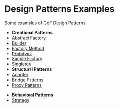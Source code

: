 # Design Patterns Examples
Some examples of GoF Design Patterns

* **Creational Patterns**
 * <a href="/1. Creational Patterns/Abstract Factory">Abstract Factory</a>
 * <a href="/1. Creational Patterns/Builder Pattern">Builder</a>
 * <a href="/1. Creational Patterns/Factory Method">Factory Method</a>
 * <a href="/1. Creational Patterns/Prototype Pattern">Prototype</a>  
 * <a href="/1. Creational Patterns/Simple Factory">Simple Factory</a>
 * <a href="/1. Creational Patterns/Singleton Pattern">Singleton</a>
* **Structural Patterns**
 * <a href="/2. Structural Patterns/Adapter">Adapter</a>
 * <a href="/2. Structural Patterns/Bridge Pattern">Bridge Patterns</a>
 * <a href="/2. Structural Patterns/Proxy Pattern">Proxy Patterns</a> 
 <!-- * <a href="/2. Structural Patterns/Composite Pattern">Composite*</a> -->
 <!-- * <a href="/2. Structural Patterns/Decorator Pattern">Decorator*</a> -->
 <!-- * <a href="/2. Structural Patterns/Facade Pattern">Façade*</a> -->
* **Behavioral Patterns**
 * <a href="/3. Behavioral Patterns/Strategy Pattern">Strategy</a>
 <!-- * <a href="/3. Behavioral Patterns/Command Pattern">Command*</a> -->
 <!-- * <a href="/3. Behavioral Patterns/Observer Pattern">Observer*</a>-->

